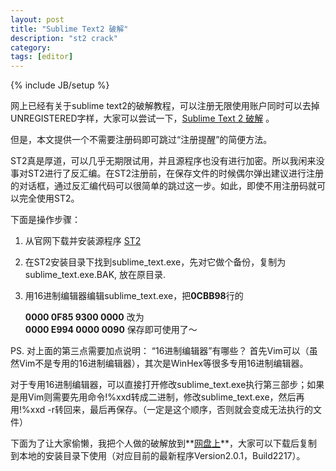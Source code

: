 ```yaml
---
layout: post
title: "Sublime Text2 破解"
description: "st2 crack"
category: 
tags: [editor]
---
```

{% include JB/setup %}


网上已经有关于sublime text2的破解教程，可以注册无限使用账户同时可以去掉UNREGISTERED字样，大家可以尝试一下，[Sublime Text 2 破解](http://i.wanz.im/2012/04/07/cracking_sublime-text2/) 。

但是，本文提供一个不需要注册码即可跳过“注册提醒”的简便方法。

ST2真是厚道，可以几乎无期限试用，并且源程序也没有进行加密。所以我闲来没事对ST2进行了反汇编。在ST2注册前，在保存文件的时候偶尔弹出建议进行注册的对话框，通过反汇编代码可以很简单的跳过这一步。如此，即使不用注册码就可以完全使用ST2。

下面是操作步骤：

1. 从官网下载并安装源程序 [ST2](http://www.sublimetext.com/2)
2. 在ST2安装目录下找到sublime_text.exe，先对它做个备份，复制为sublime_text.exe.BAK, 放在原目录.
3. 用16进制编辑器编辑sublime_text.exe，把**0CBB98**行的

	**0000 0F85 9300 0000** 改为	
	**0000 E994 0000 0090**	保存即可使用了～

PS. 对上面的第三点需要加点说明：
“16进制编辑器”有哪些？ 首先Vim可以（虽然Vim不是专用的16进制编辑器），其次是WinHex等很多专用16进制编辑器。

对于专用16进制编辑器，可以直接打开修改sublime_text.exe执行第三部步；如果是用Vim则需要先用命令!%xxd转成二进制，修改sublime_text.exe，然后再用!%xxd -r转回来，最后再保存。（一定是这个顺序，否则就会变成无法执行的文件）

下面为了让大家偷懒，我把个人做的破解放到**[网盘上](http://ishare.iask.sina.com.cn/f/34744886.html)**，大家可以下载后复制到本地的安装目录下使用（对应目前的最新程序Version2.0.1，Build2217）。

